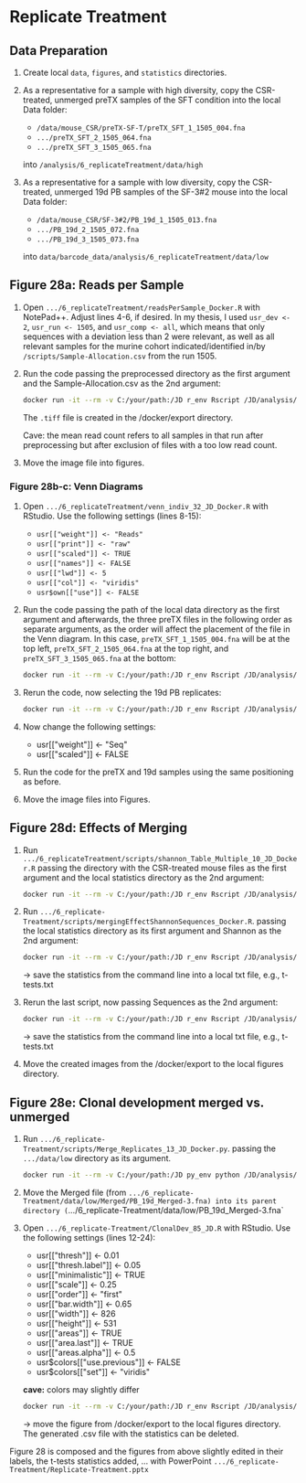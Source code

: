 # Replicate Treatment
## Data Preparation

1. Create local `data`, `figures`, and `statistics` directories.

2. As a representative for a sample with high diversity, copy the CSR-treated, unmerged preTX samples of the SFT condition into the local Data folder:
   - `/data/mouse_CSR/preTX-SF-T/preTX_SFT_1_1505_004.fna`
   - `.../preTX_SFT_2_1505_064.fna`
   - `.../preTX_SFT_3_1505_065.fna`

   into `/analysis/6_replicateTreatment/data/high`

3. As a representative for a sample with low diversity, copy the CSR-treated, unmerged 19d PB samples of the SF-3#2 mouse into the local Data folder:
   - `/data/mouse_CSR/SF-3#2/PB_19d_1_1505_013.fna`
   - `.../PB_19d_2_1505_072.fna`
   - `.../PB_19d_3_1505_073.fna`

   into `data/barcode_data/analysis/6_replicateTreatment/data/low`

## Figure 28a: Reads per Sample

1. Open `.../6_replicateTreatment/readsPerSample_Docker.R` with NotePad++. Adjust lines 4-6, if desired. In my thesis, I used `usr_dev <- 2`, `usr_run <- 1505`, and `usr_comp <- all`, which means that only sequences with a deviation less than 2 were relevant, as well as all relevant samples for the murine cohort indicated/identified in/by `/scripts/Sample-Allocation.csv` from the run 1505.

2. Run the code passing the preprocessed directory as the first argument and the Sample-Allocation.csv as the 2nd argument:

   ```sh
   docker run -it --rm -v C:/your/path:/JD r_env Rscript /JD/analysis/6_replicateTreatment/scripts/readsPerSample_Docker.R /JD/data/preprocessed /JD/scripts/Sample-Allocation.csv
   ```
   The `.tiff` file is created in the /docker/export directory.

   Cave: the mean read count refers to all samples in that run after preprocessing but after exclusion of files with a too low read count.

3. Move the image file into figures.

### Figure 28b-c: Venn Diagrams

1. Open `.../6_replicateTreatment/venn_indiv_32_JD_Docker.R` with RStudio. Use the following settings (lines 8-15):

   - `usr[["weight"]] <- "Reads"`
   - `usr[["print"]] <- "raw"`
   - `usr[["scaled"]] <- TRUE`
   - `usr[["names"]] <- FALSE`
   - `usr[["lwd"]] <- 5`
   - `usr[["col"]] <- "viridis"`
   - `usr$own[["use"]] <- FALSE`

2. Run the code passing the path of the local data directory as the first argument and afterwards, the three preTX files in the following order as separate arguments, as the order will affect the placement of the file in the Venn diagram. In this case, `preTX_SFT_1_1505_004.fna` will be at the top left, `preTX_SFT_2_1505_064.fna` at the top right, and `preTX_SFT_3_1505_065.fna` at the bottom:

   ```sh
   docker run -it --rm -v C:/your/path:/JD r_env Rscript /JD/analysis/6_replicateTreatment/scripts/venn_indiv_32_JD_Docker.R /JD/analysis/6_replicateTreatment/data/high preTX_SFT_1_1505_004 preTX_SFT_2_1505_064 preTX_SFT_3_1505_065
   ```

3. Rerun the code, now selecting the 19d PB replicates:
   ```sh
   docker run -it --rm -v C:/your/path:/JD r_env Rscript /JD/analysis/6_replicateTreatment/scripts/venn_indiv_32_JD_Docker.R /JD/analysis/6_replicateTreatment/data/low PB_19d_1_1505_013 PB_19d_2_1505_072 PB_19d_3_1505_073
   ```

4. Now change the following settings:
   
   - usr[["weight"]] <- "Seq"
   - usr[["scaled"]] <- FALSE

5.	Run the code for the preTX and 19d samples using the same positioning as before.

6.	Move the image files into Figures.

## Figure 28d: Effects of Merging
1. Run  `.../6_replicateTreatment/scripts/shannon_Table_Multiple_10_JD_Docker.R` passing the directory with the CSR-treated mouse files as the first argument and the local statistics directory as the 2nd argument:

   ```sh
   docker run -it --rm -v C:/your/path:/JD r_env Rscript /JD/analysis/6_replicateTreatment/scripts/shannon_Table_Multiple_10_JD_Docker.R /JD/data/mouse_CSR /JD/analysis/6_replicateTreatment/statistics
   ```

2. Run `.../6_replicate-Treatment/scripts/mergingEffectShannonSequences_Docker.R`. passing the local statistics directory as its first argument and Shannon as the 2nd argument:

   ```sh
   docker run -it --rm -v C:/your/path:/JD r_env Rscript /JD/analysis/6_replicateTreatment/scripts/mergingEffectShannonSequences_Docker.R /JD/analysis/6_replicateTreatment/statistics Shannon
   ```
   
   -> save the statistics from the command line into a local txt file, e.g., t-tests.txt

3. Rerun the last script, now passing Sequences as the 2nd argument:

   ```sh
   docker run -it --rm -v C:/your/path:/JD r_env Rscript /JD/analysis/6_replicateTreatment/scripts/mergingEffectShannonSequences_Docker.R /JD/analysis/6_replicateTreatment/statistics Sequences
   ```

   -> save the statistics from the command line into a local txt file, e.g., t-tests.txt

4. Move the created images from the /docker/export to the local figures directory.

## Figure 28e: Clonal development merged vs. unmerged
1. Run `.../6_replicate-Treatment/scripts/Merge_Replicates_13_JD_Docker.py`. passing the `.../data/low` directory as its argument.

   ```sh
   docker run -it --rm -v C:/your/path:/JD py_env python /JD/analysis/6_replicateTreatment/scripts/Merge_Replicates_13_JD_Docker.py /JD/analysis/6_replicateTreatment/data/low
   ```

2. Move the Merged file (from `.../6_replicate-Treatment/data/low/Merged/PB_19d_Merged-3.fna) into its parent directory (`.../6_replicate-Treatment/data/low/PB_19d_Merged-3.fna`
  
3. Open `.../6_replicate-Treatment/ClonalDev_85_JD.R` with RStudio. Use the following settings (lines 12-24):
   - usr[["thresh"]] <- 0.01
   - usr[["thresh.label"]] <- 0.05
   - usr[["minimalistic"]] <- TRUE
   - usr[["scale"]] <- 0.25
   - usr[["order"]] <- "first"
   - usr[["bar.width"]] <- 0.65
   - usr[["width"]] <- 826
   - usr[["height"]] <- 531
   - usr[["areas"]] <- TRUE
   - usr[["area.last"]] <- TRUE
   - usr[["areas.alpha"]] <- 0.5
   - usr$colors[["use.previous"]] <- FALSE
   - usr$colors[["set"]] <- "viridis"

   **cave:** colors may slightly differ 

   ```sh
   docker run -it --rm -v C:/your/path:/JD r_env Rscript /JD/analysis/6_replicateTreatment/scripts/ClonalDev_85_JD_Docker.R /JD/analysis/6_replicateTreatment/data/low PB_19d_1_1505_013 PB_19d_2_1505_072 PB_19d_3_1505_073 PB_19d_Merged-3
   ```

   -> move the figure from /docker/export to the local figures directory. The generated .csv file with the statistics can be deleted.

Figure 28 is composed and the figures from above slightly edited in their labels, the t-tests statistics added, ... with PowerPoint `.../6_replicate-Treatment/Replicate-Treatment.pptx`

